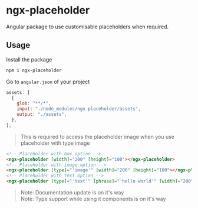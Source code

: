 # ngx-placeholder

Angular package to use customisable placeholders when required.

## Usage

Install the package

```bash
npm i ngx-placeholder
```

Go to `angular.json` of your project

```js
assets: [
  {
    glob: "**/*",
    input: "./node_modules/ngx-placeholder/assets",
    output: "./assets",
  },
];
```

> This is required to access the placeholder image when you use placeholder with type image

```html
<!-- Placeholder with box option -->
<ngx-placeholder [width]="200" [height]="100"></ngx-placeholder>
<!-- Placeholder with image option -->
<ngx-placeholder [type]="'image'" [width]="200" [height]="100"></ngx-placeholder>
<!-- Placeholder with text option -->
<ngx-placeholder [type]="'text'" [phrase]="'hello world'" [width]="200" [height]="100"></ngx-placeholder>
```

> Note: Documentation update is on it's way <br>
> Note: Type support while using it components is on it's way

